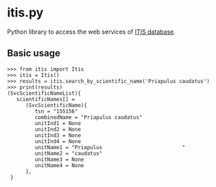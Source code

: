 itis.py
=======

Python library to access the web services of [ITIS database](http://www.itis.gov/).

Basic usage
-----------

    >>> from itis import Itis
    >>> itis = Itis()
    >>> results = itis.search_by_scientific_name('Priapulus caudatus')
    >>> print(results)
    (SvcScientificNameList){
       scientificNames[] = 
          (SvcScientificName){
             tsn = "155156"
             combinedName = "Priapulus caudatus"
             unitInd1 = None
             unitInd2 = None
             unitInd3 = None
             unitInd4 = None
             unitName1 = "Priapulus                          "
             unitName2 = "caudatus"
             unitName3 = None
             unitName4 = None
          },
     }
